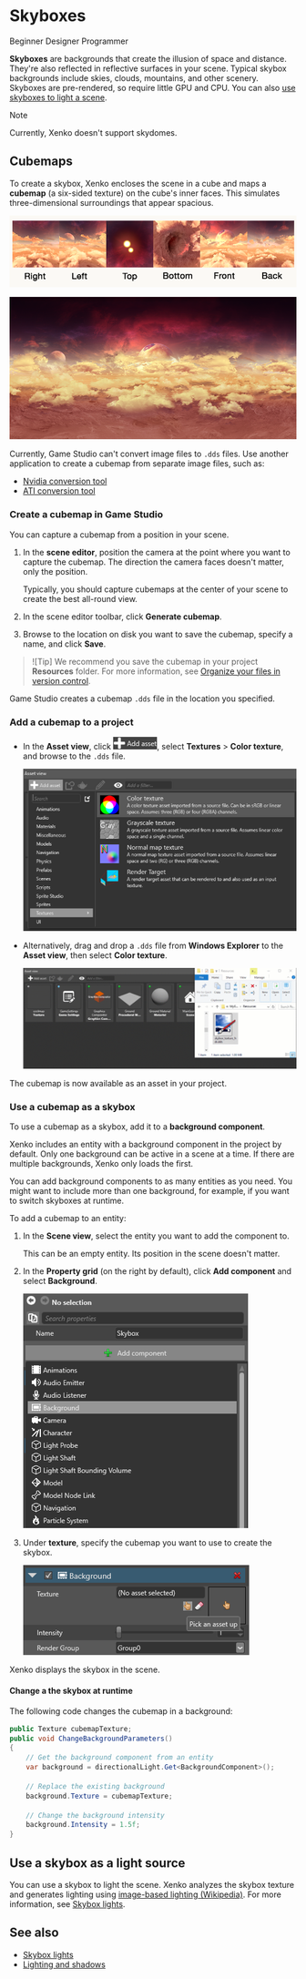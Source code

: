 # Skyboxes

<span class="label label-doc-level">Beginner</span>
<span class="label label-doc-audience">Designer</span>
<span class="label label-doc-audience">Programmer</span>

**Skyboxes** are backgrounds that create the illusion of space and distance. They're also reflected in reflective surfaces in your scene. Typical skybox backgrounds include skies, clouds, mountains, and other scenery. Skyboxes are pre-rendered, so require little GPU and CPU. You can also [use skyboxes to light a scene](lights-and-shadows/skybox-lights.md).

> [!Note]
> Currently, Xenko doesn't support skydomes.

## Cubemaps

To create a skybox, Xenko encloses the scene in a cube and maps a **cubemap** (a six-sided texture) on the cube's inner faces. This simulates three-dimensional surroundings that appear spacious.

![Distant planet skybox](media/skybox-disassembled.png)

![Merged skybox](media/skybox-assembled.png)

Currently, Game Studio can't convert image files to `.dds` files. Use another application to create a cubemap from separate image files, such as:

* [Nvidia conversion tool](https://developer.nvidia.com/nvidia-texture-tools-adobe-photoshop)
* [ATI conversion tool](http://developer.amd.com/tools-and-sdks/archive/games-cgi/cubemapgen)

### Create a cubemap in Game Studio

You can capture a cubemap from a position in your scene.

1. In the **scene editor**, position the camera at the point where you want to capture the cubemap. The direction the camera faces doesn't matter, only the position.

    Typically, you should capture cubemaps at the center of your scene to create the best all-round view.

2. In the scene editor toolbar, click **Generate cubemap**.

3. Browse to the location on disk you want to save the cubemap, specify a name, and click **Save**.

>![Tip]
>We recommend you save the cubemap in your project **Resources** folder. For more information, see [Organize your files in version control](../files-and-folders/version-control.md).

Game Studio creates a cubemap `.dds` file in the location you specified.

### Add a cubemap to a project

* In the **Asset view**, click ![Add asset](lights-and-shadows/media/engine-skybox-add-new-asset-button.png), select **Textures** > **Color texture**, and browse to the `.dds` file.

    ![Select texture as asset type](media/engine-skybox-select-asset-type.png)

* Alternatively, drag and drop a `.dds` file from **Windows Explorer** to the **Asset view**, then select **Color texture**.

    ![Drag and drop background texture](media/drag-texture.gif)

The cubemap is now available as an asset in your project.

### Use a cubemap as a skybox

To use a cubemap as a skybox, add it to a **background component**.

Xenko includes an entity with a background component in the project by default. Only one background can be active in a scene at a time. If there are multiple backgrounds, Xenko only loads the first.

You can add background components to as many entities as you need. You might want to include more than one background, for example, if you want to switch skyboxes at runtime.

To add a cubemap to an entity:

1. In the **Scene view**, select the entity you want to add the component to.

    This can be an empty entity. Its position in the scene doesn't matter.

2. In the **Property grid** (on the right by default), click **Add component** and select **Background**.

    ![Add background component](media/engine-skybox-add-background-component.png)

3. Under **texture**, specify the cubemap you want to use to create the skybox.

    ![Background component properties](media/engine-skybox-background-component-properties.png)

Xenko displays the skybox in the scene.

#### Change a the skybox at runtime

The following code changes the cubemap in a background:

```cs
public Texture cubemapTexture;
public void ChangeBackgroundParameters()
{
    // Get the background component from an entity
	var background = directionalLight.Get<BackgroundComponent>();

	// Replace the existing background
	background.Texture = cubemapTexture;

	// Change the background intensity
	background.Intensity = 1.5f;
}
```

## Use a skybox as a light source

You can use a skybox to light the scene. Xenko analyzes the skybox texture and generates lighting using [image-based lighting (Wikipedia)](https://en.wikipedia.org/wiki/Image-based_lighting). For more information, see [Skybox lights](lights-and-shadows/skybox-lights.md).

## See also

* [Skybox lights](lights-and-shadows/skybox-lights.md)
* [Lighting and shadows](lights-and-shadows/index.md)